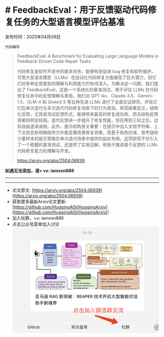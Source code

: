 # # FeedbackEval：用于反馈驱动代码修复任务的大型语言模型评估基准
发布时间：2025年04月09日

`代码编写`
> FeedbackEval: A Benchmark for Evaluating Large Language Models in Feedback-Driven Code Repair Tasks
>
> 代码修复是软件开发中的基本任务，能够有效促进 bug 修复和软件维护。尽管大型语言模型（LLMs）在自动化代码修复方面展现了巨大潜力，但它们对多种反馈类型的理解与利用能力仍有待深入。为解决这一问题，我们提出了 FeedbackEval，这是一个系统化的基准测试，用于评估 LLMs 在代码修复任务中的反馈理解与表现。我们对 GPT-4o、Claude-3.5、Gemini-1.5、GLM-4 和 Qwen2.5 等五种先进 LLMs 进行了全面实证研究，评估它们在单次迭代与多次迭代代码修复场景下的行为表现。研究结果显示，结构化反馈，尤其是测试反馈形式，能够带来最高的修复成功率，而无结构反馈效果则明显较弱。迭代反馈进一步提升了修复性能，但在两到三轮之后，边际效益逐渐减弱。此外，提示结构至关重要：在提示中加入文档字符串、上下文信息和明确指导方针能显著改善修复效果，而基于角色扮演、思考链和少量样本的提示策略在单次迭代场景中提供的益处有限。这项研究不仅引入了一个稳健的基准测试，还提供了实用见解，有助于推进基于反馈的 LLMs 代码修复能力的理解与开发。
>
> https://arxiv.org/abs/2504.06939

**如遇无法添加，请+ vx: iamxxn886**
<hr />


<hr />

- 论文原文: [https://arxiv.org/abs/2504.06939](https://arxiv.org/abs/2504.06939)
- 获取更多最新Arxiv论文更新: [https://github.com/HuggingAGI/HuggingArxiv](https://github.com/HuggingAGI/HuggingArxiv)!
- 加入社群，+v: iamxxn886
- 点击公众号菜单加入讨论
![](https://raw.githubusercontent.com/HuggingAGI/wx_assets/main/2024/07/31/1722434818326-94339e92-22f1-4472-9d27-fed232f70b5d.jpeg)